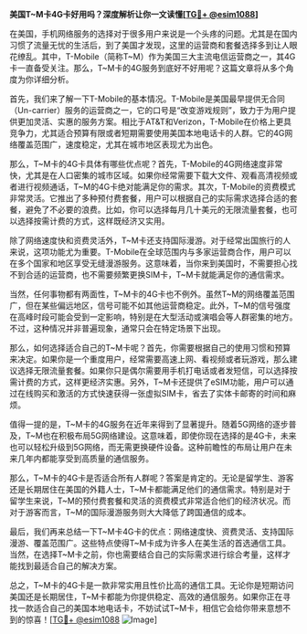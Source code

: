 **美国T~M卡4G卡好用吗？深度解析让你一文读懂[[TG💪+ @esim1088](https://t.me/s/esim1088)]**

在美国，手机网络服务的选择对于很多用户来说是一个头疼的问题。尤其是在国内习惯了流量无忧的生活后，到了美国才发现，这里的运营商和套餐选择多到让人眼花缭乱。其中，T-Mobile（简称T~M）作为美国三大主流电信运营商之一，其4G卡一直备受关注。那么，T~M卡的4G服务到底好不好用呢？这篇文章将从多个角度为你详细分析。

首先，我们来了解一下T-Mobile的基本情况。T-Mobile是美国最早提供无合同（Un-carrier）服务的运营商之一，它的口号是“改变游戏规则”，致力于为用户提供更加灵活、实惠的服务方案。相比于AT&T和Verizon，T-Mobile在价格上更具竞争力，尤其适合预算有限或者短期需要使用美国本地电话卡的人群。它的4G网络覆盖范围广，速度稳定，尤其在城市地区表现尤为出色。

那么，T~M卡的4G卡具体有哪些优点呢？首先，T-Mobile的4G网络速度非常快，尤其是在人口密集的城市区域。如果你经常需要下载大文件、观看高清视频或者进行视频通话，T~M的4G卡绝对能满足你的需求。其次，T-Mobile的资费模式非常灵活。它推出了多种预付费套餐，用户可以根据自己的实际需求选择合适的套餐，避免了不必要的浪费。比如，你可以选择每月几十美元的无限流量套餐，也可以选择按需计费的方式，这样既经济又实用。

除了网络速度快和资费灵活外，T~M卡还支持国际漫游。对于经常出国旅行的人来说，这项功能尤为重要。T-Mobile在全球范围内与多家运营商合作，用户可以在多个国家和地区享受无缝漫游服务。这意味着，当你来到美国时，不需要担心找不到合适的运营商，也不需要频繁更换SIM卡，T~M卡就能满足你的通信需求。

当然，任何事物都有两面性，T~M卡的4G卡也不例外。虽然T~M的网络覆盖范围广，但在某些偏远地区，信号可能不如其他运营商稳定。此外，T~M的信号强度在高峰时段可能会受到一定影响，特别是在大型活动或演唱会等人群密集的地方。不过，这种情况并非普遍现象，通常只会在特定场景下出现。

那么，如何选择适合自己的T~M卡呢？首先，你需要根据自己的使用习惯和预算来决定。如果你是一个重度用户，经常需要高速上网、看视频或者玩游戏，那么建议选择无限流量套餐。如果你只是偶尔需要用手机打电话或者发短信，可以选择按需计费的方式，这样更经济实惠。另外，T~M卡还提供了eSIM功能，用户可以通过在线购买和激活的方式快速获得一张虚拟SIM卡，省去了实体卡邮寄的时间和麻烦。

值得一提的是，T~M卡的4G服务在近年来得到了显著提升。随着5G网络的逐步普及，T~M也在积极布局5G网络建设。这意味着，即使你现在选择的是4G卡，未来也可以轻松升级到5G网络，而无需更换硬件设备。这种前瞻性的布局让用户在未来几年内都能享受到高质量的通信服务。

那么，T~M卡的4G卡是否适合所有人群呢？答案是肯定的。无论是留学生、游客还是长期居住在美国的外籍人士，T~M卡都能满足他们的通信需求。特别是对于留学生来说，T~M的预付费套餐和灵活的资费模式非常适合他们的经济状况。而对于游客而言，T~M的国际漫游服务则大大降低了跨国通信的成本。

最后，我们再来总结一下T~M卡4G卡的优点：网络速度快、资费灵活、支持国际漫游、覆盖范围广。这些特点使得T~M卡成为许多人在美生活的首选通信工具。当然，在选择T~M卡之前，你也需要结合自己的实际需求进行综合考量，这样才能找到最适合自己的解决方案。

总之，T~M卡的4G卡是一款非常实用且性价比高的通信工具。无论你是短期访问美国还是长期居住，T~M卡都能为你提供稳定、高效的通信服务。如果你正在寻找一款适合自己的美国本地电话卡，不妨试试T~M卡，相信它会给你带来意想不到的惊喜！[[TG💪+ @esim1088](https://t.me/s/esim1088) ![Image](https://i.postimg.cc/4NQfJmqS/Snipaste-2025-05-13-00-14-12.png)]